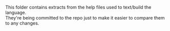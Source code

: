 This folder contains extracts from the help files used to text/build the language.  
They're being committed to the repo just to make it easier to compare them to any changes. 
